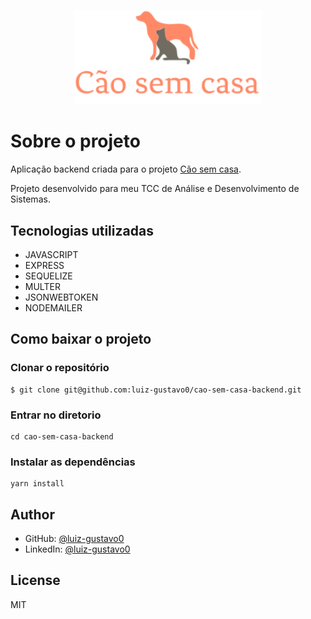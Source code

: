 <p style="text-align: center;">
<img src='src/assets/logo-header.svg' alt='Imagem de um cachorro e um gato' width='300'  />
</p>

# Sobre o projeto

Aplicação backend criada para o projeto [Cão sem casa](https://github.com/luiz-gustavo0/cao-sem-casa-frontend).

Projeto desenvolvido para meu TCC de Análise e Desenvolvimento de Sistemas.

## Tecnologias utilizadas

- JAVASCRIPT
- EXPRESS
- SEQUELIZE
- MULTER
- JSONWEBTOKEN
- NODEMAILER

## Como baixar o projeto

### Clonar o repositório

```
$ git clone git@github.com:luiz-gustavo0/cao-sem-casa-backend.git
```

### Entrar no diretorio

```
cd cao-sem-casa-backend
```

### Instalar as dependências

```
yarn install
```

## Author

- GitHub: [@luiz-gustavo0](https://github.com/luiz-gustavo0)
- LinkedIn: [@luiz-gustavo0](https://www.linkedin.com/in/luiz-gustavo0/)

## License

MIT
